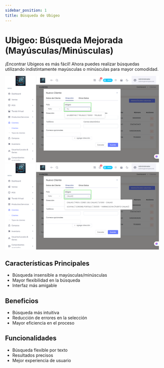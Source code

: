 ```yaml
---
sidebar_position: 1
title: Búsqueda de Ubigeo
---
```


# Ubigeo: Búsqueda Mejorada (Mayúsculas/Minúsculas)

¡Encontrar Ubigeos es más fácil! Ahora puedes realizar búsquedas utilizando indistintamente mayúsculas o minúsculas para mayor comodidad.

![Ejemplo de búsqueda en minúsculas](img/busqueda-minuscula.png)
![Ejemplo de búsqueda en mayúsculas](img/busqueda-mayuscula.png)

## Características Principales

- Búsqueda insensible a mayúsculas/minúsculas
- Mayor flexibilidad en la búsqueda
- Interfaz más amigable

## Beneficios

- Búsqueda más intuitiva
- Reducción de errores en la selección
- Mayor eficiencia en el proceso

## Funcionalidades

- Búsqueda flexible por texto
- Resultados precisos
- Mejor experiencia de usuario 